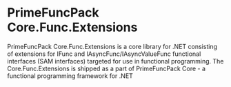 # PrimeFuncPack Core.Func.Extensions

PrimeFuncPack Core.Func.Extensions is a core library for .NET consisting of extensions for IFunc and IAsyncFunc/IAsyncValueFunc functional interfaces (SAM interfaces) targeted for use in functional programming.
The Core.Func.Extensions is shipped as a part of PrimeFuncPack Core - a functional programming framework for .NET
